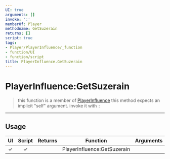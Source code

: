 ```yaml
---
UI: true
arguments: []
invoke: ':'
memberOf: Player
methodname: GetSuzerain
returns: []
script: true
tags:
- Player/PlayerInfluence/_function
- function/UI
- function/script
title: PlayerInfluence.GetSuzerain
---
```

# PlayerInfluence:GetSuzerain
> this function is a member of [PlayerInfluence](civ-6/lua/PlayerInfluence.md)
> this method expects an implicit "self" argument. invoke it with `:`
-----
## Usage
|  UI | Script | Returns | Function | Arguments |
|:---:|:------:|-------:|:--------:|:---------|
|✓|✓||PlayerInfluence:GetSuzerain||
